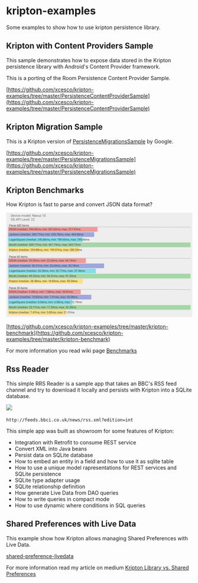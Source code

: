 # kripton-examples
Some examples to show how to use kripton persistence library.

## Kripton with Content Providers Sample
This sample demonstrates how to expose data stored in the Kripton persistence library with Android's Content Provider framework.

This is a porting of the Room Persistence Content Provider Sample.

[https://github.com/xcesco/kripton-examples/tree/master/PersistenceContentProviderSample](https://github.com/xcesco/kripton-examples/tree/master/PersistenceContentProviderSample)

## Kripton Migration Sample
This is a Kripton version of [PersistenceMigrationsSample](https://raw.githubusercontent.com/googlesamples/android-architecture-components/master/PersistenceMigrationsSample/) by Google.

[https://github.com/xcesco/kripton-examples/tree/master/PersistenceMigrationsSample](https://github.com/xcesco/kripton-examples/tree/master/PersistenceMigrationsSample)

## Kripton Benchmarks
How Kripton is fast to parse and convert JSON data format? 

<img src="https://github.com/xcesco/wikis/raw/master/kripton/Nexus10_parse_1.png" />

[https://github.com/xcesco/kripton-examples/tree/master/kripton-benchmark](https://github.com/xcesco/kripton-examples/tree/master/kripton-benchmark)

For more information you read wiki page [Benchmarks](https://github.com/xcesco/kripton/wiki/Benchmarks)

## Rss Reader
This simple RRS Reader is a sample app that takes an BBC's RSS feed channel and try to download it locally and persists with Kripton into a SQLite database.

<img src="https://github.com/xcesco/kripton-examples/blob/master/rss-reader/screenshoots/screen1.png" width="300px"/>

```
http://feeds.bbci.co.uk/news/rss.xml?edition=int
```

This simple app was built as showroom for some features of Kripton:
- Integration with Retrofit to consume REST service
- Convert XML into Java beans
- Persist data on SQLite database
- How to embed an entity in a field and how to use it as sqlite table
- How to use a unique model rapresentations for REST services and SQLite persistence
- SQLite type adapter usage
- SQLite relationship definition
- How generate Live Data from DAO queries
- How to write queries in compact mode
- How to use dynamic where conditions in SQL queries

## Shared Preferences with Live Data
This example show how Kripton allows managing Shared Preferences with Live Data.

[shared-preference-livedata](https://github.com/xcesco/kripton-examples/tree/master/shared-preference-livedata)

For more information read my article on medium [Kripton Library vs. Shared Preferences](https://medium.com/@xcesco/kripton-library-vs-shared-preferences-4365ffbf005a)
